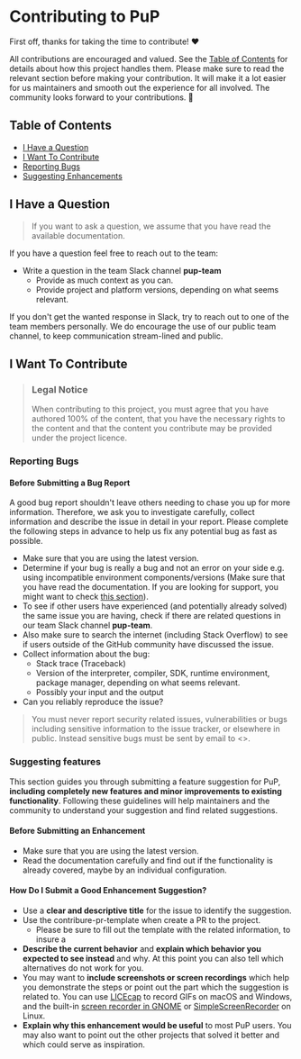<!-- omit in toc -->
# Contributing to PuP

First off, thanks for taking the time to contribute! ❤️

All contributions are encouraged and valued. See the [Table of Contents](#table-of-contents) for details about how this project handles them. 
Please make sure to read the relevant section before making your contribution. 
It will make it a lot easier for us maintainers and smooth out the experience for all involved. 
The community looks forward to your contributions. 🎉


<!-- omit in toc -->
## Table of Contents

- [I Have a Question](#i-have-a-question)
- [I Want To Contribute](#i-want-to-contribute)
- [Reporting Bugs](#reporting-bugs)
- [Suggesting Enhancements](#suggesting-enhancements)

## I Have a Question

> If you want to ask a question, we assume that you have read the available documentation.

If you have a question feel free to reach out to the team:
- Write a question in the team Slack channel **pup-team**
  - Provide as much context as you can.
  - Provide project and platform versions, depending on what seems relevant.

If you don't get the wanted response in Slack, try to reach out to one of the team members personally. 
We do encourage the use of our public team channel, to keep communication stream-lined and public.

## I Want To Contribute

> ### Legal Notice <!-- omit in toc -->
> When contributing to this project, you must agree that you have authored 100% of the content, that you have the necessary rights to the content and that the content you contribute may be provided under the project licence.

### Reporting Bugs

<!-- omit in toc -->
#### Before Submitting a Bug Report

A good bug report shouldn't leave others needing to chase you up for more information. 
Therefore, we ask you to investigate carefully, collect information and describe the issue in detail in your report. 
Please complete the following steps in advance to help us fix any potential bug as fast as possible.

- Make sure that you are using the latest version.
- Determine if your bug is really a bug and not an error on your side e.g. using incompatible environment components/versions (Make sure that you have read the documentation. If you are looking for support, you might want to check [this section](#i-have-a-question)).
- To see if other users have experienced (and potentially already solved) the same issue you are having, check if there are related questions in our team Slack channel **pup-team**.
- Also make sure to search the internet (including Stack Overflow) to see if users outside of the GitHub community have discussed the issue.
- Collect information about the bug:
  - Stack trace (Traceback)
  - Version of the interpreter, compiler, SDK, runtime environment, package manager, depending on what seems relevant.
  - Possibly your input and the output
- Can you reliably reproduce the issue?

> You must never report security related issues, vulnerabilities or bugs including sensitive information to the issue tracker, or elsewhere in public. Instead sensitive bugs must be sent by email to <>.

### Suggesting features

This section guides you through submitting a feature suggestion for PuP, **including completely new features and minor improvements to existing functionality**. 
Following these guidelines will help maintainers and the community to understand your suggestion and find related suggestions.

<!-- omit in toc -->
#### Before Submitting an Enhancement

- Make sure that you are using the latest version.
- Read the documentation carefully and find out if the functionality is already covered, maybe by an individual configuration.

<!-- omit in toc -->
#### How Do I Submit a Good Enhancement Suggestion?

- Use a **clear and descriptive title** for the issue to identify the suggestion.
- Use the contribure-pr-template when create a PR to the project.
  - Please be sure to fill out the template with the related information, to insure a 
- **Describe the current behavior** and **explain which behavior you expected to see instead** and why. At this point you can also tell which alternatives do not work for you.
- You may want to **include screenshots or screen recordings** which help you demonstrate the steps or point out the part which the suggestion is related to. You can use [LICEcap](https://www.cockos.com/licecap/) to record GIFs on macOS and Windows, and the built-in [screen recorder in GNOME](https://help.gnome.org/users/gnome-help/stable/screen-shot-record.html.en) or [SimpleScreenRecorder](https://github.com/MaartenBaert/ssr) on Linux. <!-- this should only be included if the project has a GUI -->
- **Explain why this enhancement would be useful** to most PuP users. You may also want to point out the other projects that solved it better and which could serve as inspiration.
